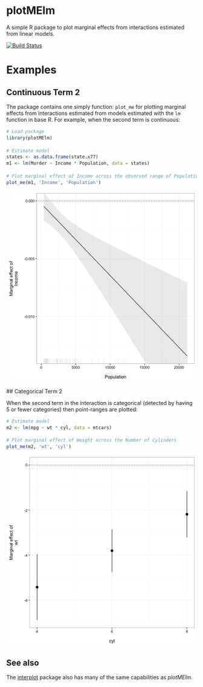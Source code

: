plotMElm
======================

A simple R package to plot marginal effects from interactions estimated
from linear models.

[![Build Status](https://travis-ci.org/christophergandrud/plotMElm.svg?branch=master)](https://travis-ci.org/christophergandrud/plotMElm)

# Examples

## Continuous Term 2

The package contains one simply function: `plot_me` for plotting marginal
effects from interactions estimated from models estimated with the
`lm` function in base R. For example, when the second term is continuous:


```r
# Load package
library(plotMElm)

# Estimate model
states <- as.data.frame(state.x77)
m1 <- lm(Murder ~ Income * Population, data = states)

# Plot marginal effect of Income across the observed range of Population
plot_me(m1, 'Income', 'Population')
```

![plot of chunk murder-me-example](figure/murder-me-example-1.png)

## Categorical Term 2 

When the second term in the interaction is categorical (detected by having 5 or fewer categories) then point-ranges are plotted:


```r
# Estimate model
m2 <- lm(mpg ~ wt * cyl, data = mtcars)

# Plot marginal effect of Weight across the Number of Cylinders
plot_me(m2, 'wt', 'cyl')
```

![plot of chunk cars-example](figure/cars-example-1.png)

## See also 

The [interplot](https://cran.r-project.org/package=interplot) package also has many of the same capabilities as *plotMElm*.

